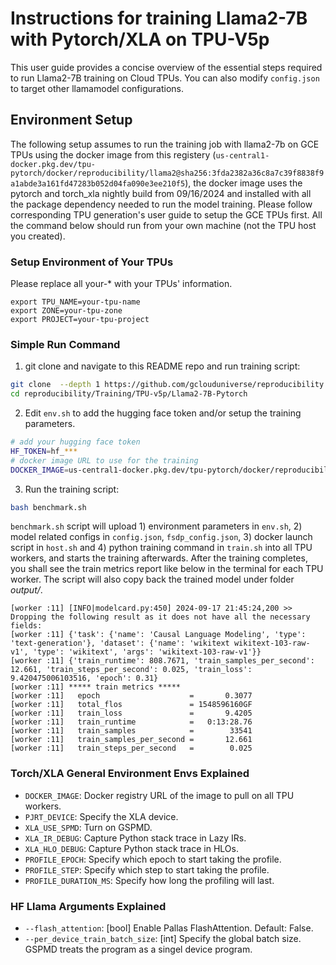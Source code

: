 # Instructions for training Llama2-7B with Pytorch/XLA on TPU-V5p

This user guide provides a concise overview of the essential steps required to run Llama2-7B training on Cloud TPUs. You can also modify `config.json` to target other llamamodel configurations.


## Environment Setup

The following setup assumes to run the training job with llama2-7b on GCE TPUs using the docker image from this registery (`us-central1-docker.pkg.dev/tpu-pytorch/docker/reproducibility/llama2@sha256:3fda2382a36c8a7c39f8838f9a1abde3a161fd47283b052d04fa090e3ee210f5`), the docker image uses the pytorch and torch_xla nightly build from 09/16/2024 and installed with all the package dependency needed to run the model training. Please follow corresponding TPU generation's user guide to setup the GCE TPUs first. All the command below should run from your own machine (not the TPU host you created).

### Setup Environment of Your TPUs
Please replace all your-* with your TPUs' information.
```
export TPU_NAME=your-tpu-name
export ZONE=your-tpu-zone
export PROJECT=your-tpu-project
```

### Simple Run Command
1. git clone and navigate to this README repo and run training script:
```bash
git clone  --depth 1 https://github.com/gclouduniverse/reproducibility.git
cd reproducibility/Training/TPU-v5p/Llama2-7B-Pytorch
```
2. Edit `env.sh` to add the hugging face token and/or setup the training parameters.
```bash
# add your hugging face token
HF_TOKEN=hf_***
# docker image URL to use for the training
DOCKER_IMAGE=us-central1-docker.pkg.dev/tpu-pytorch/docker/reproducibility/llama2@sha256:3fda2382a36c8a7c39f8838f9a1abde3a161fd47283b052d04fa090e3ee210f5
```
3. Run the training script:
```bash
bash benchmark.sh
```

`benchmark.sh` script will upload 1) environment parameters in `env.sh`, 2) model related configs in `config.json`, `fsdp_config.json`, 3) docker launch script in `host.sh` and 4) python training command in `train.sh` into all TPU workers, and starts the training afterwards. After the training completes, you shall see the train metrics report like below in the terminal for each TPU worker. The script will also copy back the trained model under folder *output/*.
```
[worker :11] [INFO|modelcard.py:450] 2024-09-17 21:45:24,200 >> Dropping the following result as it does not have all the necessary fields:
[worker :11] {'task': {'name': 'Causal Language Modeling', 'type': 'text-generation'}, 'dataset': {'name': 'wikitext wikitext-103-raw-v1', 'type': 'wikitext', 'args': 'wikitext-103-raw-v1'}}
[worker :11] {'train_runtime': 808.7671, 'train_samples_per_second': 12.661, 'train_steps_per_second': 0.025, 'train_loss': 9.420475006103516, 'epoch': 0.31}
[worker :11] ***** train metrics *****
[worker :11]   epoch                    =       0.3077
[worker :11]   total_flos               = 1548596160GF
[worker :11]   train_loss               =       9.4205
[worker :11]   train_runtime            =   0:13:28.76
[worker :11]   train_samples            =        33541
[worker :11]   train_samples_per_second =       12.661
[worker :11]   train_steps_per_second   =        0.025
```


### Torch/XLA General Environment Envs Explained

*   `DOCKER_IMAGE`: Docker registry URL of the image to pull on all TPU workers.
*   `PJRT_DEVICE`: Specify the XLA device.
*   `XLA_USE_SPMD`: Turn on GSPMD.
*   `XLA_IR_DEBUG`: Capture Python stack trace in Lazy IRs.
*   `XLA_HLO_DEBUG`: Capture Python stack trace in HLOs.
*   `PROFILE_EPOCH`: Specify which epoch to start taking the profile.
*   `PROFILE_STEP`: Specify which step to start taking the profile.
*   `PROFILE_DURATION_MS`: Specify how long the profiling will last.


### HF Llama Arguments Explained

*   `--flash_attention`: [bool] Enable Pallas FlashAttention. Default: False.
*   `--per_device_train_batch_size`: [int] Specify the global batch size. GSPMD treats the program as a singel device program.
